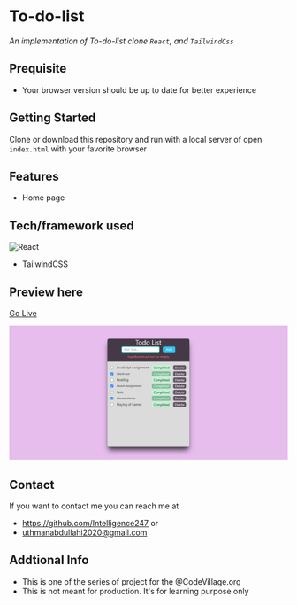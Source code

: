 # To-do-list
*An implementation of To-do-list clone `React`, and `TailwindCss`*

## Prequisite
- Your browser version should be up to date for better experience
## Getting Started
Clone or download this repository and run with a local server of open `index.html` with your favorite browser
## Features
- Home page

## Tech/framework used
![React](https://img.shields.io/badge/-React-black?style=flat-square&logo=react)
- TailwindCSS
## Preview here

[Go Live](https://admirable-marigold-806028.netlify.app)

![screenshot](/public/media/sketch3.png)

## Contact

If you want to contact me you can reach me at

- https://github.com/Intelligence247 or
- uthmanabdullahi2020@gmail.com

## Addtional Info

- This is one of the series of project for the @CodeVillage.org
- This is not meant for production. It's for learning purpose only


